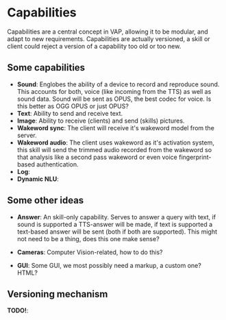 # Capabilities

Capabilities are a central concept in VAP, allowing it to be modular, and adapt to new requirements. Capabilities are actually versioned, a skill or client could reject a version of a capability too old or too new.

## Some capabilities

* **Sound**: Englobes the ability of a device to record and reproduce sound. This accounts for both, voice (like incoming from the TTS) as well as sound data. Sound will be sent as OPUS, the best codec for voice. Is this better as OGG OPUS or just OPUS?
* **Text**: Ability to send and receive text.
* **Image**: Ability to receive (clients) and send (skills) pictures.
* **Wakeword sync**: The client will receive it's wakeword model from the server.
* **Wakeword audio**: The client uses wakeword as it's activation system, this skill will send the trimmed audio recorded from the wakeword so that analysis like a second pass wakeword or even voice fingerprint-based authentication.
* **Log**:
* **Dynamic NLU**:

## Some other ideas

* **Answer**: An skill-only capability. Serves to answer a query with text, if sound is supported a TTS-answer will be made, if text is supported a text-based answer will be sent (both if both are supported). This might not need to be a thing, does this one make sense?

* **Cameras**: Computer Vision-related, how to do this?
* **GUI**: Some GUI, we most possibly need a markup, a custom one? HTML?

## Versioning mechanism

**TODO!**: